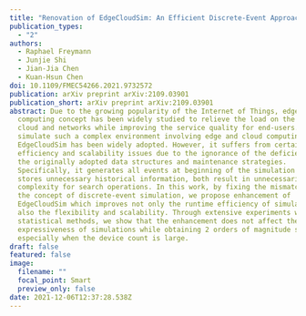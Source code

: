 ```yaml
---
title: "Renovation of EdgeCloudSim: An Efficient Discrete-Event Approach"
publication_types:
  - "2"
authors:
  - Raphael Freymann
  - Junjie Shi
  - Jian-Jia Chen
  - Kuan-Hsun Chen
doi: 10.1109/FMEC54266.2021.9732572
publication: arXiv preprint arXiv:2109.03901
publication_short: arXiv preprint arXiv:2109.03901
abstract: Due to the growing popularity of the Internet of Things, edge
  computing concept has been widely studied to relieve the load on the original
  cloud and networks while improving the service quality for end-users. To
  simulate such a complex environment involving edge and cloud computing,
  EdgeCloudSim has been widely adopted. However, it suffers from certain
  efficiency and scalability issues due to the ignorance of the deficiency in
  the originally adopted data structures and maintenance strategies.
  Specifically, it generates all events at beginning of the simulation and
  stores unnecessary historical information, both result in unnecessarily high
  complexity for search operations. In this work, by fixing the mismatches on
  the concept of discrete-event simulation, we propose enhancement of
  EdgeCloudSim which improves not only the runtime efficiency of simulation, but
  also the flexibility and scalability. Through extensive experiments with
  statistical methods, we show that the enhancement does not affect the
  expressiveness of simulations while obtaining 2 orders of magnitude speedup,
  especially when the device count is large.
draft: false
featured: false
image:
  filename: ""
  focal_point: Smart
  preview_only: false
date: 2021-12-06T12:37:28.538Z
---
```

